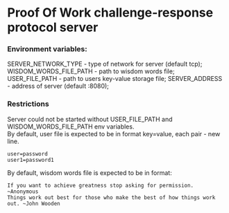 # Proof Of Work challenge-response protocol server

### Environment variables:  
SERVER_NETWORK_TYPE - type of network for server (default tcp);  
WISDOM_WORDS_FILE_PATH - path to wisdom words file;
USER_FILE_PATH - path to users key-value storage file;
SERVER_ADDRESS - address of server (default :8080);  

### Restrictions
Server could not be started without USER_FILE_PATH and WISDOM_WORDS_FILE_PATH env variables.   
By default, user file is expected to be in format key=value, each pair - new line.   
````
user=password
user1=password1
````
By default, wisdom words file is expected to be in format:
````
If you want to achieve greatness stop asking for permission. ~Anonymous
Things work out best for those who make the best of how things work out. ~John Wooden
````
